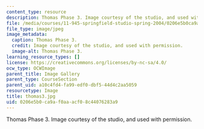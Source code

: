 ```yaml
---
content_type: resource
description: Thomas Phase 3. Image courtesy of the studio, and used with permission.
file: /media/courses/11-945-springfield-studio-spring-2004/0206e5b0ca9af0aaacf08c44076283a9_thomas3.jpg
file_type: image/jpeg
image_metadata:
  caption: Thomas Phase 3.
  credit: Image courtesy of the studio, and used with permission.
  image-alt: Thomas Phase 3.
learning_resource_types: []
license: https://creativecommons.org/licenses/by-nc-sa/4.0/
ocw_type: OCWImage
parent_title: Image Gallery
parent_type: CourseSection
parent_uid: a10c4fd4-fa99-edf0-dbf5-44d4c2aa5059
resourcetype: Image
title: thomas3.jpg
uid: 0206e5b0-ca9a-f0aa-acf0-8c44076283a9
---
```

Thomas Phase 3. Image courtesy of the studio, and used with permission.